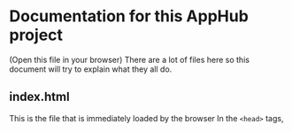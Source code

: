 # Documentation for this AppHub project

(Open this file in your browser)
There are a lot of files here so this document will try to explain what they all do.

## index.html

This is the file that is immediately loaded by the browser
In the `<head>` tags, 
